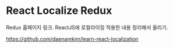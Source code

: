 # React Localize Redux

Redux 홈페이지 링크.
ReactJS에 로컬라이징 적용한 내용 정리해서 올리기.

https://github.com/daenamkim/learn-react-localization